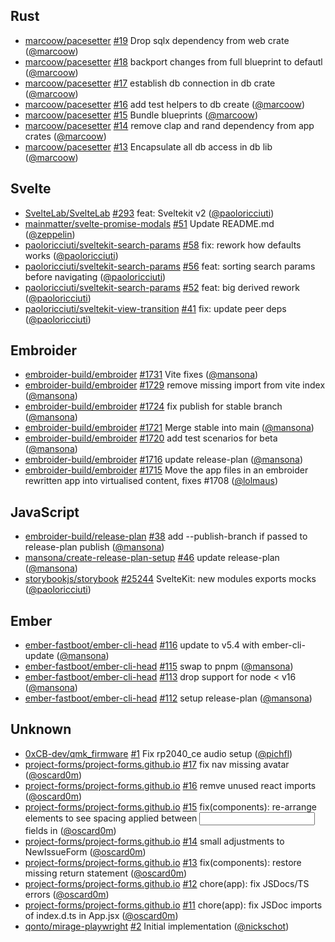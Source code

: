 ## Rust

- [marcoow/pacesetter] [#19](https://github.com/marcoow/pacesetter/pull/19) Drop
  sqlx dependency from web crate ([@marcoow])
- [marcoow/pacesetter] [#18](https://github.com/marcoow/pacesetter/pull/18)
  backport changes from full blueprint to defautl ([@marcoow])
- [marcoow/pacesetter] [#17](https://github.com/marcoow/pacesetter/pull/17)
  establish db connection in db crate ([@marcoow])
- [marcoow/pacesetter] [#16](https://github.com/marcoow/pacesetter/pull/16) add
  test helpers to db create ([@marcoow])
- [marcoow/pacesetter] [#15](https://github.com/marcoow/pacesetter/pull/15)
  Bundle blueprints ([@marcoow])
- [marcoow/pacesetter] [#14](https://github.com/marcoow/pacesetter/pull/14)
  remove clap and rand dependency from app crates ([@marcoow])
- [marcoow/pacesetter] [#13](https://github.com/marcoow/pacesetter/pull/13)
  Encapsulate all db access in db lib ([@marcoow])

## Svelte

- [SvelteLab/SvelteLab] [#293](https://github.com/SvelteLab/SvelteLab/pull/293)
  feat: Sveltekit v2 ([@paoloricciuti])
- [mainmatter/svelte-promise-modals]
  [#51](https://github.com/mainmatter/svelte-promise-modals/pull/51) Update
  README.md ([@zeppelin])
- [paoloricciuti/sveltekit-search-params]
  [#58](https://github.com/paoloricciuti/sveltekit-search-params/pull/58) fix:
  rework how defaults works ([@paoloricciuti])
- [paoloricciuti/sveltekit-search-params]
  [#56](https://github.com/paoloricciuti/sveltekit-search-params/pull/56) feat:
  sorting search params before navigating ([@paoloricciuti])
- [paoloricciuti/sveltekit-search-params]
  [#52](https://github.com/paoloricciuti/sveltekit-search-params/pull/52) feat:
  big derived rework ([@paoloricciuti])
- [paoloricciuti/sveltekit-view-transition]
  [#41](https://github.com/paoloricciuti/sveltekit-view-transition/pull/41) fix:
  update peer deps ([@paoloricciuti])

## Embroider

- [embroider-build/embroider]
  [#1731](https://github.com/embroider-build/embroider/pull/1731) Vite fixes
  ([@mansona])
- [embroider-build/embroider]
  [#1729](https://github.com/embroider-build/embroider/pull/1729) remove missing
  import from vite index ([@mansona])
- [embroider-build/embroider]
  [#1724](https://github.com/embroider-build/embroider/pull/1724) fix publish
  for stable branch ([@mansona])
- [embroider-build/embroider]
  [#1721](https://github.com/embroider-build/embroider/pull/1721) Merge stable
  into main ([@mansona])
- [embroider-build/embroider]
  [#1720](https://github.com/embroider-build/embroider/pull/1720) add test
  scenarios for beta ([@mansona])
- [embroider-build/embroider]
  [#1716](https://github.com/embroider-build/embroider/pull/1716) update
  release-plan ([@mansona])
- [embroider-build/embroider]
  [#1715](https://github.com/embroider-build/embroider/pull/1715) Move the app
  files in an embroider rewritten app into virtualised content, fixes #1708
  ([@lolmaus])

## JavaScript

- [embroider-build/release-plan]
  [#38](https://github.com/embroider-build/release-plan/pull/38) add
  --publish-branch if passed to release-plan publish ([@mansona])
- [mansona/create-release-plan-setup]
  [#46](https://github.com/mansona/create-release-plan-setup/pull/46) update
  release-plan ([@mansona])
- [storybookjs/storybook]
  [#25244](https://github.com/storybookjs/storybook/pull/25244) SvelteKit: new
  modules exports mocks ([@paoloricciuti])

## Ember

- [ember-fastboot/ember-cli-head]
  [#116](https://github.com/ember-fastboot/ember-cli-head/pull/116) update to
  v5.4 with ember-cli-update ([@mansona])
- [ember-fastboot/ember-cli-head]
  [#115](https://github.com/ember-fastboot/ember-cli-head/pull/115) swap to pnpm
  ([@mansona])
- [ember-fastboot/ember-cli-head]
  [#113](https://github.com/ember-fastboot/ember-cli-head/pull/113) drop support
  for node < v16 ([@mansona])
- [ember-fastboot/ember-cli-head]
  [#112](https://github.com/ember-fastboot/ember-cli-head/pull/112) setup
  release-plan ([@mansona])

## Unknown

- [0xCB-dev/qmk_firmware] [#1](https://github.com/0xCB-dev/qmk_firmware/pull/1)
  Fix rp2040_ce audio setup ([@pichfl])
- [project-forms/project-forms.github.io]
  [#17](https://github.com/project-forms/project-forms.github.io/pull/17) fix
  nav missing avatar ([@oscard0m])
- [project-forms/project-forms.github.io]
  [#16](https://github.com/project-forms/project-forms.github.io/pull/16) remve
  unused react imports ([@oscard0m])
- [project-forms/project-forms.github.io]
  [#15](https://github.com/project-forms/project-forms.github.io/pull/15)
  fix(components): re-arrange elements to see spacing applied between <input>
  fields in <NewIssueForm> ([@oscard0m])
- [project-forms/project-forms.github.io]
  [#14](https://github.com/project-forms/project-forms.github.io/pull/14) small
  adjustments to NewIssueForm ([@oscard0m])
- [project-forms/project-forms.github.io]
  [#13](https://github.com/project-forms/project-forms.github.io/pull/13)
  fix(components): restore <Nav> missing return statement ([@oscard0m])
- [project-forms/project-forms.github.io]
  [#12](https://github.com/project-forms/project-forms.github.io/pull/12)
  chore(app): fix JSDocs/TS errors ([@oscard0m])
- [project-forms/project-forms.github.io]
  [#11](https://github.com/project-forms/project-forms.github.io/pull/11)
  chore(app): fix JSDoc imports of index.d.ts in App.jsx ([@oscard0m])
- [qonto/mirage-playwright]
  [#2](https://github.com/qonto/mirage-playwright/pull/2) Initial implementation
  ([@nickschot])

[@lolmaus]: https://github.com/lolmaus
[@mansona]: https://github.com/mansona
[@marcoow]: https://github.com/marcoow
[@nickschot]: https://github.com/nickschot
[@oscard0m]: https://github.com/oscard0m
[@paoloricciuti]: https://github.com/paoloricciuti
[@pichfl]: https://github.com/pichfl
[@zeppelin]: https://github.com/zeppelin
[0xCB-dev/qmk_firmware]: https://github.com/0xCB-dev/qmk_firmware
[SvelteLab/SvelteLab]: https://github.com/SvelteLab/SvelteLab
[ember-fastboot/ember-cli-head]:
  https://github.com/ember-fastboot/ember-cli-head
[embroider-build/embroider]: https://github.com/embroider-build/embroider
[embroider-build/release-plan]: https://github.com/embroider-build/release-plan
[mainmatter/svelte-promise-modals]:
  https://github.com/mainmatter/svelte-promise-modals
[mansona/create-release-plan-setup]:
  https://github.com/mansona/create-release-plan-setup
[marcoow/pacesetter]: https://github.com/marcoow/pacesetter
[paoloricciuti/sveltekit-search-params]:
  https://github.com/paoloricciuti/sveltekit-search-params
[paoloricciuti/sveltekit-view-transition]:
  https://github.com/paoloricciuti/sveltekit-view-transition
[project-forms/project-forms.github.io]:
  https://github.com/project-forms/project-forms.github.io
[qonto/mirage-playwright]: https://github.com/qonto/mirage-playwright
[storybookjs/storybook]: https://github.com/storybookjs/storybook

